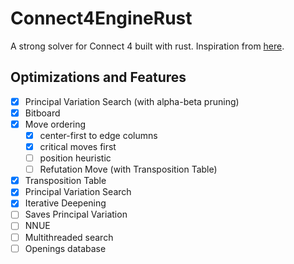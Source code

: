 # Connect4EngineRust
A strong solver for Connect 4 built with rust. Inspiration from [here](https://github.com/PascalPons/connect4).

## Optimizations and Features
- [x] Principal Variation Search (with alpha-beta pruning)
- [x] Bitboard
- [x] Move ordering
    - [x]  center-first to edge columns
    - [x]  critical moves first
    - [ ]  position heuristic
    - [ ] Refutation Move (with Transposition Table)
- [x] Transposition Table
- [x] Principal Variation Search
- [x] Iterative Deepening
- [ ] Saves Principal Variation
- [ ] NNUE
- [ ] Multithreaded search
- [ ] Openings database
